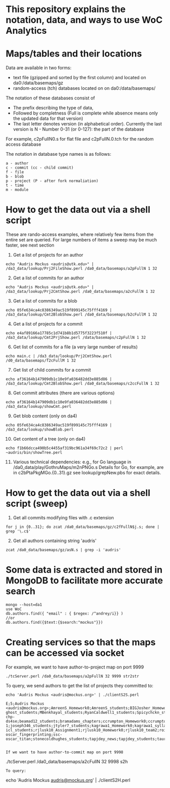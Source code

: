 # This repository explains the notation, data, and ways to use WoC Analytics

# Maps/tables and their locations 

Data are available in two forms:

   - text file (gzipped and sorted by the first column) and located on da0:/data/basemaps/gz 
   - random-access (tch) databases located on on da0:/data/basemaps/


The notation of these databases consist of

   - The prefix describing the type of data,
   - Followed by completness (Full is complete while absence means only the updated data for that version)
   - The last letter denotes version (in alphabetical
    order). Currently the last version is N
	- Number  0-31 (or 0-127): the part of the database

For example, c2pFullN0.s for flat file and c2pFullN.0.tch for the
random access database

The notation in database type names is as follows:
```
a - author
c - commit (cc - child commit)
f - file
b - blob
p - project (P - after fork normaliation)
t - time 
m - module
```

# How to get the data out via a shell script
These are rando-access examples, where relatively few items from the entire set are queried. For large numbers of items a sweep may be much faster, see next section

1. Get a list of projects for an author
```
echo "Audris Mockus <audris@utk.edu>" | /da3_data/lookup/Prj2FileShow.perl /da0_data/basemaps/a2pFullN 1 32
```

2. Get a list of commits for an author
```
echo "Audris Mockus <audris@utk.edu>" | /da3_data/lookup/Prj2CmtShow.perl /da0_data/basemaps/a2cFullN 1 32
```

3. Get a list of commits for a blob
```
echo 05fe634ca4c8386349ac519f899145c75fff4169 | /da3_data/lookup/Cmt2BlobShow.perl /da0_data/basemaps/b2cFullM 1 32
```

4. Get a list of projects for a commit
```
echo e4af89166a17785c1d741b8b1d5775f3223f510f | /da3_data/lookup/Cmt2PrjShow.perl /data/basemaps/c2pFullN 1 32
```

6. Get list of commits for a file (a very large number of results)
```
echo main.c | /da3_data/lookup/Prj2CmtShow.perl /d0_data/basemaps/f2cFullM 1 32
```

7. Get list of child commits for a commit
```
echo af36164b147909db1c10e9fa036482dd3e885d86 | /da3_data/lookup/Cmt2BlobShow.perl /da0_data/basemaps/c2ccFullN 1 32
```

8. Get commit attributes (there are various options)
```
echo af36164b147909db1c10e9fa036482dd3e885d86 | /da3_data/lookup/showCmt.perl
```

9. Get blob content (only on da4)
```
echo 05fe634ca4c8386349ac519f899145c75fff4169 | /da3_data/lookup/showBlob.perl
```

10. Get content of a tree (only on da4)
```
echo f1b66dcca490b5c4455af319bc961a34f69c72c2 | perl ~audris/bin/showTree.perl
```

11. Various technical dependencies: e.g., for Go language in /da0_data/play/GothruMaps/m2nPNGo.s 
Details for Go, for example, are in c2bPtaPkgMGo.{0..31}.gz
see lookup/grepNew.pbs for exact details.

# How to get the data out via a shell script (sweep)

1. Get all commits modifying files with .c extension
```
for j in {0..31}; do zcat /da0_data/basemaps/gz/c2fFullN$j.s; done | grep '\.c$'
```
2. Get all authors containing string 'audris'
```
zcat /da0_data/basemaps/gz/asN.s | grep -i 'audris'
```

# Some data is extracted and stored in MongoDB to facilitate more accurate search
```
mongo --host=da1
use WoC
db.authors.find({ "email" : { $regex: /^andrey/i}} )
//or
db.authors.find({$text:{$search:"mockus"}})
```

# Creating services so that the maps can be accessed via socket
For example, we want to have author-to-project map on port 9999
```
./tcServer.perl /da0_data/basemaps/a2pFullN 32 9999 str2str
```

To query, we send authors to get the list of projects they committed
to:
```
echo 'Audris Mockus <audris@mockus.org>' | ./clientS2S.perl

E;5;Audris Mockus <audris@mockus.org>;AmreenS_Homework0;AmreenS_students;BIGJosher_Homework0;CaptainEmerson_chapters;CodyJae_students;Curtis017_students;Justa-ghost_students;MBenkhayal_students;RyanCaldwell1_students;Spicychckn_students;W4D3_news;ahota_Homework0;alexklibisz_students;almasaeed2010_students;audris_www;audrism_pbxu;awachte_students;barik_survey-chp-ds4se;beamad12_students;bramadams_chapters;ccrumpton_Homework0;ccrumpton_students;cdaffron_Homework0;cdaffron_students;chumekaboom_news;chumekaboom_students;ctang7_Homework0;ctang7_syllabus;ctang7_team2;cwilker_students;davpcunn_students;deytia_Homework0;djshouse_Homework0;dmercer2_Homework0;ds4se_chapters;eveng_tasks;fdac15_news;fdac_Assignment1;fdac_Homework0;fdac_MapMyFitness;fdac_Project1;fdac_Project2;fdac_presentations;fdac_students;fdac_syllabus;fdac_team1;fdac_team2;fdac_team5.2;fdacstudent0_Homework0;gsimpson723_students;igorwiese_syllabus;inthesunset_students;jalexiad_Homework0;jander43_MapMyFitness;jaredmichaelsmith_news;jaredmichaelsmith_students;jaredthecoder_students;jduggan1_Homework0;jherold2_students;jking018_news;jking018_students;jlong49_Homework0;jlong49_students-1;joseph346_students;jtyler7_students;kagrawa1_Homework0;kagrawa1_syllabus;kagrawa1_team1;kdunn13_Assignment1;kdunn13_students;kevinmel2000_chapters;kylebshr_students;maleknaz_chapters;markdcarringer_Homework0;matsuobasho_students;midnightslacker_MapMyFitness;milanjpatel_news;milanjpatel_students;millermoore_students;mtwe_students;nateige_students;nwilder0_students;rcm684_Homework0;rcm684_syllabus;rerwin21_students;rhoque-icl_students;rjlusk10_Assignment1;rjlusk10_Homework0;rjlusk10_team2;roissusanto_students;rroper1_news;rroper1_students;ryanwagn_students;sbradfo5_students;ssc-oscar_fingerprinting;ssc-oscar_titan;stonecoldhughes_students;tapjdey_news;tapjdey_students;taurytang_syllabus;tbwhite2_Homework0;teaguejt_students;tennisjohn21_news;theisencr_chapters;tjonesster_students;tplunke1_students;turhanb_chapters


If we want to have author-to-commit map on port 9998
```
./tcServer.perl /da0_data/basemaps/a2cFullN 32 9998 s2h
```
To query:
```
echo 'Audris Mockus <audris@mockus.org>' | ./clientS2H.perl
```